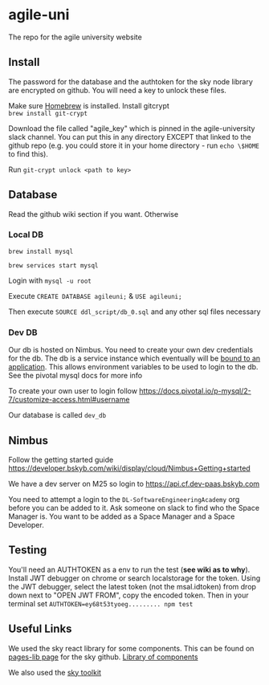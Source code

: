 # agile-uni

The repo for the agile university website

## Install

The password for the database and the authtoken for the sky node library are encrypted on github. You will need a key to unlock these files. 

Make sure [Homebrew](https://brew.sh/) is installed. Install gitcrypt  
`brew install git-crypt`

 Download the file called "agile_key" which is pinned in the agile-university slack channel. You can put this in any directory EXCEPT that linked to the github repo (e.g. you could store it in your home directory - run `echo \$HOME` to find this).  

 Run `git-crypt unlock <path to key>`
 

 ## Database

 Read the github wiki section if you want. Otherwise 

 ### Local DB

 `brew install mysql`

 `brew services start mysql`

 Login with `mysql -u root`

 Execute `CREATE DATABASE agileuni;` & `USE agileuni;`

 Then execute `SOURCE ddl_script/db_0.sql` and any other sql files necessary
 
 ### Dev DB
 
 Our db is hosted on Nimbus. You need to create your own dev credentials for the db. The db is a service instance which eventually will be [bound to an application](https://docs.pivotal.io/p-mysql/2-7/use.html#bind). This allows environment variables to be used to login to the db. See the pivotal mysql docs for more info
 
 To create your own user to login follow https://docs.pivotal.io/p-mysql/2-7/customize-access.html#username
 
 Our database is called `dev_db`

## Nimbus

Follow the getting started guide https://developer.bskyb.com/wiki/display/cloud/Nimbus+Getting+started

We have a dev server on M25 so login to https://api.cf.dev-paas.bskyb.com 

You need to attempt a login to the `DL-SoftwareEngineeringAcademy` org before you can be added to it. Ask someone on slack to find who the Space Manager is. You want to be added as a Space Manager and a Space Developer.

## Testing

You'll need an AUTHTOKEN as a env to run the test (**see wiki as to why**). Install JWT debugger on chrome or search localstorage for the token. Using the JWT debugger, select the latest token (not the msal.idtoken) from drop down next to "OPEN JWT FROM", copy the encoded token. Then in your terminal set `AUTHTOKEN=ey68t53tyoeg......... npm test` 

## Useful Links

We used the sky react library for some components. This can be found on [pages-lib page](https://github.com/sky-uk/pages-lib) for the sky github. [Library of components](https://pages-lib.cf.dev-paas.bskyb.com/storybook/?path=/story/*)

We also used the [sky toolkit](https://www.sky.com/toolkit)
